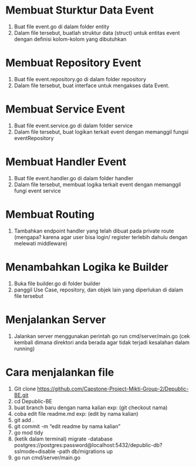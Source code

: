 # Membuat Sturktur Data Event
1. Buat file event.go di dalam folder entity
2. Dalam file tersebut, buatlah struktur data (struct) untuk entitas event dengan definisi kolom-kolom yang dibutuhkan

# Membuat Repository Event
1. Buat file event.repository.go di dalam folder repository
2. Dalam file tersebut, buat interface untuk mengakses data Event.

# Membuat Service Event
1. Buat file event.service.go di dalam folder service
2. Dalam file tersebut, buat logikan terkait event dengan memanggil fungsi eventRepository

# Membuat Handler Event
1. Buat file event.handler.go di dalam folder handler
2. Dalam file tersebut, membuat logika terkait event dengan memanggil fungi event service

# Membuat Routing
1. Tambahkan endpoint handler yang telah dibuat pada private route (mengapa? karena agar user bisa login/ register terlebih dahulu dengan melewati middleware)

# Menambahkan Logika ke Builder
1. Buka file builder.go di folder builder
2. panggil Use Case, repository, dan objek lain yang diperlukan di dalam file tersebut

# Menjalankan Server
1. Jalankan server menggunakan perintah go run cmd/server/main.go (cek kembali dimana direktori anda berada agar tidak terjadi kesalahan dalam running)

# Cara menjalankan file
1. Git clone https://github.com/Capstone-Project-Mikti-Group-2/Depublic-BE.git
2. cd Depublic-BE
3. buat branch baru dengan nama kalian exp: (git checkout nama)
4. coba edit file readme.md exp: (edit by nama kalian)
5. git add .
6. git commit -m “edit readme by nama kalian”
7. go mod tidy
8. (ketik dalam terminal) migrate -database postgres://postgres:password@localhost:5432/depublic-db?sslmode=disable -path db/migrations up
9. go run cmd/server/main.go
